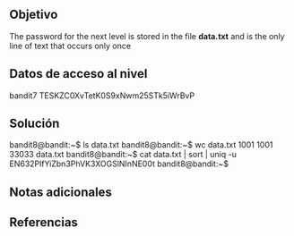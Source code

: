 ## Objetivo

The password for the next level is stored in the file **data.txt** and is the only line of text that occurs only once
## Datos de acceso al nivel
bandit7
TESKZC0XvTetK0S9xNwm25STk5iWrBvP
## Solución
bandit8@bandit:~$ ls
data.txt
bandit8@bandit:~$ wc data.txt
 1001  1001 33033 data.txt
bandit8@bandit:~$ cat data.txt | sort | uniq -u
EN632PlfYiZbn3PhVK3XOGSlNInNE00t
bandit8@bandit:~$
## Notas adicionales

## Referencias